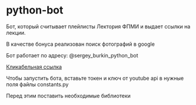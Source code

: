 # python-bot

Бот, который считывает плейлисты Лектория ФПМИ и выдает ссылки на лекции.

В качестве бонуса реализован поиск фотографий в google

Бот работает по адресу:
@sergey_burkin_python_bot

[Кликабельная ссылка](https://t.me/sergey_burkin_python_bot)

Чтобы запустить бота, вставьте токен и ключ от youtube api в нужные поля файлы constants.py

Перед этим поставить необходимые библиотеки
